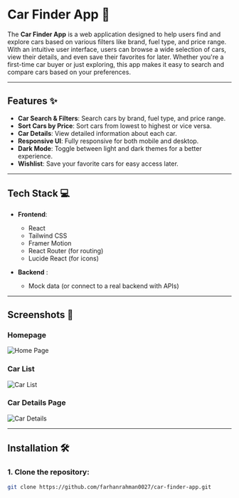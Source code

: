# Car Finder App 🚗

The **Car Finder App** is a web application designed to help users find and explore cars based on various filters like brand, fuel type, and price range. With an intuitive user interface, users can browse a wide selection of cars, view their details, and even save their favorites for later. Whether you're a first-time car buyer or just exploring, this app makes it easy to search and compare cars based on your preferences.

---

## Features ✨
- **Car Search & Filters**: Search cars by brand, fuel type, and price range.
- **Sort Cars by Price**: Sort cars from lowest to highest or vice versa.
- **Car Details**: View detailed information about each car.
- **Responsive UI**: Fully responsive for both mobile and desktop.
- **Dark Mode**: Toggle between light and dark themes for a better experience.
- **Wishlist**: Save your favorite cars for easy access later.

---

## Tech Stack 💻

- **Frontend**:
  - React
  - Tailwind CSS
  - Framer Motion
  - React Router (for routing)
  - Lucide React (for icons)

- **Backend** :
  - Mock data (or connect to a real backend with APIs)

---

## Screenshots 📸

### Homepage

![Home Page](./assets/screenshots/homepage.png)

### Car List 

![Car List](./assets/screenshots/car-list.png)

### Car Details Page

![Car Details](./assets/screenshots/car-detail.png)

---

## Installation 🛠️

### 1. Clone the repository:
```bash
git clone https://github.com/farhanrahman0027/car-finder-app.git
